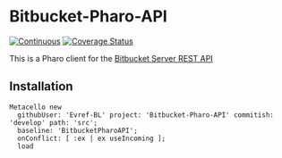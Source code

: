 # Bitbucket-Pharo-API

[![Continuous](https://github.com/Evref-BL/Bitbucket-Pharo-API/actions/workflows/continuous.yml/badge.svg)](https://github.com/Evref-BL/Bitbucket-Pharo-API/actions/workflows/continuous.yml)
[![Coverage Status](https://coveralls.io/repos/github/Evref-BL/Bitbucket-Pharo-API/badge.svg?branch=ci-add-coverage)](https://coveralls.io/github/Evref-BL/Bitbucket-Pharo-API?branch=develop)

This is a Pharo client for the [Bitbucket Server REST API](https://docs.atlassian.com/bitbucket-server/rest/5.9.0/bitbucket-rest.html)

## Installation 

```st
Metacello new
  githubUser: 'Evref-BL' project: 'Bitbucket-Pharo-API' commitish: 'develop' path: 'src';
  baseline: 'BitbucketPharoAPI';
  onConflict: [ :ex | ex useIncoming ];
  load
```